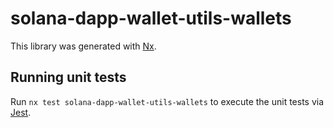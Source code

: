 # solana-dapp-wallet-utils-wallets

This library was generated with [Nx](https://nx.dev).

## Running unit tests

Run `nx test solana-dapp-wallet-utils-wallets` to execute the unit tests via [Jest](https://jestjs.io).
